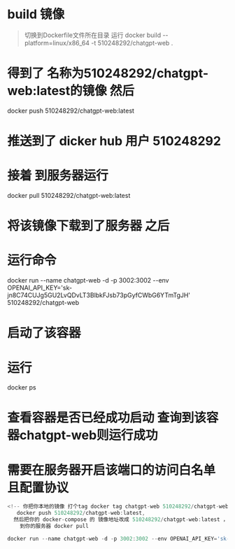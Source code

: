 # build 镜像

> 切换到Dockerfile文件所在目录 运行
docker build --platform=linux/x86_64 -t 510248292/chatgpt-web .
# 得到了 名称为510248292/chatgpt-web:latest的镜像 然后
docker push 510248292/chatgpt-web:latest

# 推送到了 dicker hub 用户 510248292

# 接着 到服务器运行
docker pull 510248292/chatgpt-web:latest
# 将该镜像下载到了服务器 之后
# 运行命令
docker run --name chatgpt-web -d -p 3002:3002 --env OPENAI_API_KEY='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' 510248292/chatgpt-web

# 启动了该容器
# 运行
docker ps
# 查看容器是否已经成功启动 查询到该容器chatgpt-web则运行成功

# 需要在服务器开启该端口的访问白名单 且配置协议

```js
<!-- 你把你本地的镜像 打个tag docker tag chatgpt-web 510248292/chatgpt-web:latest,
   docker push 510248292/chatgpt-web:latest,
  然后把你的 docker-compose 的 镜像地址改成 510248292/chatgpt-web:latest ， 再试
	到你的服务器 docker pull

docker run --name chatgpt-web -d -p 3002:3002 --env OPENAI_API_KEY='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' 510248292/chatgpt-web -->
```
